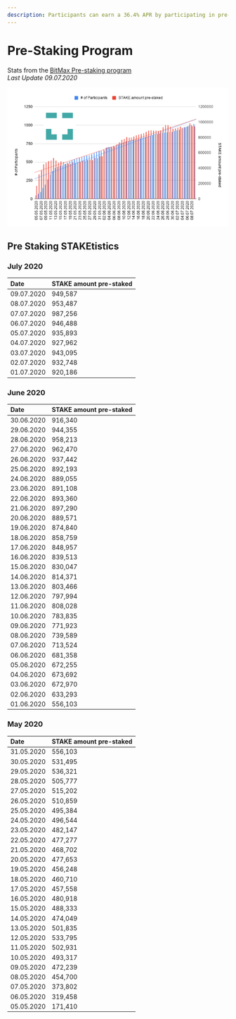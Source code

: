```yaml
---
description: Participants can earn a 36.4% APR by participating in pre-staking delegation
---
```


# Pre-Staking Program

Stats from the  [BitMax Pre-staking program ](https://btmx.com/#/staking/details/STAKE-S)  
_Last Update 09.07.2020_

![](../../../.gitbook/assets/stake-chart.png)

## Pre Staking STAKEtistics

### July 2020

| Date | STAKE amount pre-staked |
| :--- | :--- |
| 09.07.2020 | 949,587 |
| 08.07.2020 | 953,487 |
| 07.07.2020 | 987,256 |
| 06.07.2020 | 946,488 |
| 05.07.2020 | 935,893 |
| 04.07.2020 | 927,962 |
| 03.07.2020 | 943,095 |
| 02.07.2020 | 932,748 |
| 01.07.2020 | 920,186 |

### June 2020

| Date | STAKE amount pre-staked |
| :--- | :--- |
| 30.06.2020 | 916,340 |
| 29.06.2020 | 944,355 |
| 28.06.2020 | 958,213 |
| 27.06.2020 | 962,470 |
| 26.06.2020 | 937,442 |
| 25.06.2020 | 892,193 |
| 24.06.2020 | 889,055 |
| 23.06.2020 | 891,108 |
| 22.06.2020 | 893,360 |
| 21.06.2020 | 897,290 |
| 20.06.2020 | 889,571 |
| 19.06.2020 | 874,840 |
| 18.06.2020 | 858,759 |
| 17.06.2020 | 848,957 |
| 16.06.2020 | 839,513 |
| 15.06.2020 | 830,047 |
| 14.06.2020 | 814,371 |
| 13.06.2020 | 803,466 |
| 12.06.2020 | 797,994 |
| 11.06.2020 | 808,028 |
| 10.06.2020 | 783,835 |
| 09.06.2020 | 771,923 |
| 08.06.2020 | 739,589 |
| 07.06.2020 | 713,524 |
| 06.06.2020 | 681,358 |
| 05.06.2020 | 672,255 |
| 04.06.2020 | 673,692 |
| 03.06.2020 | 672,970 |
| 02.06.2020 | 633,293 |
| 01.06.2020 | 556,103 |

### May 2020

| Date | STAKE amount pre-staked |
| :--- | :--- |
| 31.05.2020 | 556,103 |
| 30.05.2020 | 531,495 |
| 29.05.2020 | 536,321 |
| 28.05.2020 | 505,777 |
| 27.05.2020 | 515,202 |
| 26.05.2020 | 510,859 |
| 25.05.2020 | 495,384 |
| 24.05.2020 | 496,544 |
| 23.05.2020 | 482,147 |
| 22.05.2020 | 477,277 |
| 21.05.2020 | 468,702  |
| 20.05.2020 | 477,653 |
| 19.05.2020 | 456,248 |
| 18.05.2020 | 460,710 |
| 17.05.2020 | 457,558 |
| 16.05.2020 | 480,918 |
| 15.05.2020 | 488,333 |
| 14.05.2020 | 474,049 |
| 13.05.2020 | 501,835 |
| 12.05.2020 | 533,795 |
| 11.05.2020 | 502,931 |
| 10.05.2020 | 493,317 |
| 09.05.2020 | 472,239 |
| 08.05.2020 | 454,700 |
| 07.05.2020 | 373,802 |
| 06.05.2020 | 319,458 |
| 05.05.2020 | 171,410 |



